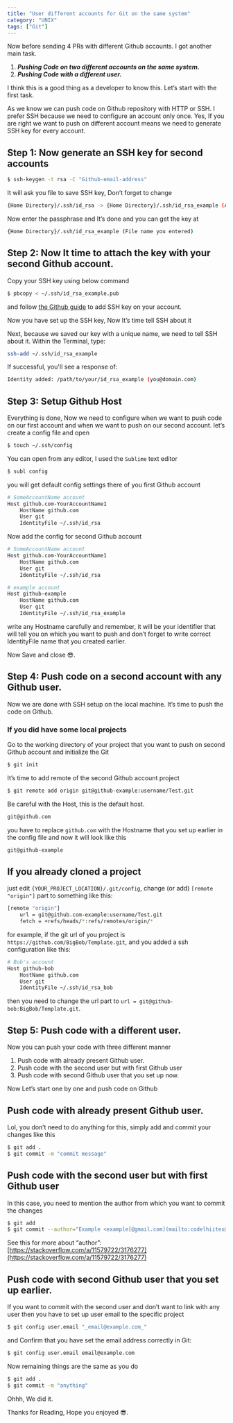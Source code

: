 ```yaml
---
title: "User different accounts for Git on the same system"
category: "UNIX"
tags: ["Git"]
---
```

Now before sending 4 PRs with different Github accounts. I got another main task.

1. **_Pushing Code on two different accounts on the same system._**
2. **_Pushing Code with a different user._**

I think this is a good thing as a developer to know this. Let’s start with the first task.

As we know we can push code on Github repository with HTTP or SSH. I prefer SSH because we need to configure an account only once. Yes, If you are right we want to push on different account means we need to generate SSH key for every account.

## Step 1: Now generate an SSH key for second accounts

```sh
$ ssh-keygen -t rsa -C "Github-email-address"
```

It will ask you file to save SSH key, Don’t forget to change

```sh
{Home Directory}/.ssh/id_rsa -> {Home Directory}/.ssh/id_rsa_example (Any file name)
```

Now enter the passphrase and It’s done and you can get the key at

```sh
{Home Directory}/.ssh/id_rsa_example (File name you entered)
```

## Step 2: Now It time to attach the key with your second Github account.

Copy your SSH key using below command

```sh
$ pbcopy < ~/.ssh/id_rsa_example.pub
```

and follow [the Github guide](https://help.github.com/articles/adding-a-new-ssh-key-to-your-github-account/) to add SSH key on your account.

Now you have set up the SSH key, Now It’s time tell SSH about it

Next, because we saved our key with a unique name, we need to tell SSH about it. Within the Terminal, type:

```sh
ssh-add ~/.ssh/id_rsa_example
```

If successful, you'll see a response of:

```sh
Identity added: /path/to/your/id_rsa_example (you@domain.com)
```

## Step 3: Setup Github Host

Everything is done, Now we need to configure when we want to push code on our first account and when we want to push on our second account. let’s create a config file and open

```sh
$ touch ~/.ssh/config
```

You can open from any editor, I used the `Sublime` text editor

```sh
$ subl config
```

you will get default config settings there of you first Github account

```sh
# SomeAccountName account  
Host github.com-YourAccountName1  
    HostName github.com  
    User git  
    IdentityFile ~/.ssh/id_rsa
```

Now add the config for second Github account

```sh
# SomeAccountName account  
Host github.com-YourAccountName1  
    HostName github.com  
    User git  
    IdentityFile ~/.ssh/id_rsa

# example account  
Host github-example
    HostName github.com  
    User git  
    IdentityFile ~/.ssh/id_rsa_example
```

write any Hostname carefully and remember, it will be your identifier that will tell you on which you want to push and don’t forget to write correct IdentityFile name that you created earlier.

Now Save and close 😎.

## Step 4: Push code on a second account with any Github user.

Now we are done with SSH setup on the local machine. It’s time to push the code on Github.

### If you did have some local projects

Go to the working directory of your project that you want to push on second Github account and initialize the Git

```sh
$ git init
```

It’s time to add remote of the second Github account project

```sh
$ git remote add origin git@github-example:username/Test.git
```

Be careful with the Host, this is the default host.

```sh
git@github.com
```

you have to replace `github.com` with the Hostname that you set up earlier in the config file and now it will look like this

```sh
git@github-example
```

## If you already cloned a project

just edit `{YOUR_PROJECT_LOCATION}/.git/config`, change (or add) `[remote "origin"]` part to something like this:

```sh
[remote "origin"]
	url = git@github.com-example:username/Test.git
	fetch = +refs/heads/*:refs/remotes/origin/*
```

for example, if the git url of you project is `https://github.com/BigBob/Template.git`, and you added a ssh configuration like this:

```sh
# Bob's account  
Host github-bob
    HostName github.com  
    User git  
    IdentityFile ~/.ssh/id_rsa_bob
```

then you need to change the url part to `url = git@github-bob:BigBob/Template.git`.

## Step 5: Push code with a different user.

Now you can push your code with three different manner

1. Push code with already present Github user.
2. Push code with the second user but with first Github user
3. Push code with second Github user that you set up now.

Now Let’s start one by one and push code on Github

## Push code with already present Github user.

Lol, you don’t need to do anything for this, simply add and commit your changes like this

```sh
$ git add .  
$ git commit -m "commit message"
```

## Push code with the second user but with first Github user

In this case, you need to mention the author from which you want to commit the changes

```sh
$ git add  
$ git commit --author="Example <example[@gmail.com](mailto:codelhiites@gmail.com)>" -m "anything"
```

See this for more about “author”: [https://stackoverflow.com/a/11579722/3176277](https://stackoverflow.com/a/11579722/3176277)

## Push code with second Github user that you set up earlier.

If you want to commit with the second user and don’t want to link with any user then you have to set up user email to the specific project

```sh
$ git config user.email "_email@example.com_"
```

and Confirm that you have set the email address correctly in Git:

```sh
$ git config user.email email@example.com
```

Now remaining things are the same as you do

```sh
$ git add .  
$ git commit -m "anything"
```

Ohhh, We did it.

Thanks for Reading, Hope you enjoyed 😎.
